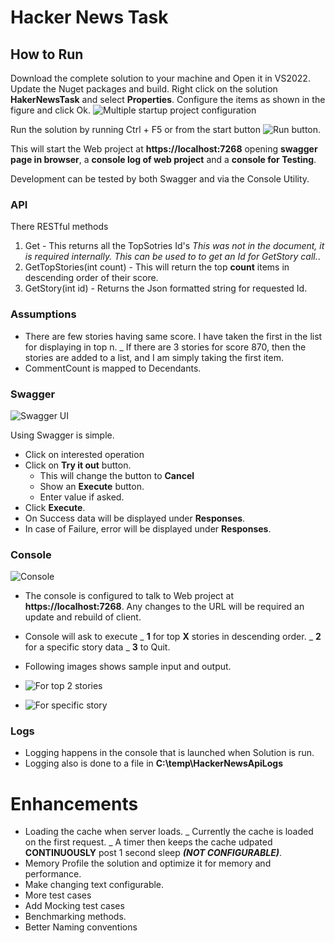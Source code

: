 # Hacker News Task

## How to Run
Download the complete solution to your machine and Open it in VS2022.
Update the Nuget packages and build.
Right click on the solution **HakerNewsTask** and select **Properties**.
Configure the items as shown in the figure and click Ok.
![Multiple startup project configuration](https://github.com/ambarishvaidya/HakerRankTask/assets/132093368/b9478cb0-48a8-4e1b-99a9-62f592e52bee)

Run the solution by running Ctrl + F5 or from the start button ![Run button](https://github.com/ambarishvaidya/HakerRankTask/assets/132093368/4c5f492c-9387-48a3-8c4e-f2de441f8324).

This will start the Web project at **https://localhost:7268** opening **swagger page in browser**, a **console log of web project** and a **console for Testing**.

Development can be tested by both Swagger and via the Console Utility.
### API
There RESTful methods 
1. Get - This returns all the TopSotries Id's *This was not in the document, it is required internally. This can be used to to get an Id for GetStory call.*.
1. GetTopStories(int count) - This will return the top **count** items in descending order of  their score.
1. GetStory(int id) - Returns the Json formatted string for requested Id.

### Assumptions
* There are few stories having same score. I have taken the first in the list for displaying in top n.
  _ If there are 3 stories for score 870, then the stories are added to a list, and I am simply taking the first item.
* CommentCount is mapped to Decendants.

### Swagger
![Swagger UI](https://github.com/ambarishvaidya/HakerRankTask/assets/132093368/4b5447f3-14d9-4a7e-8f24-7940c1687e9b)

Using Swagger is simple. 
* Click on interested operation
* Click on **Try it out** button.
  - This will change the button to **Cancel**
  - Show an **Execute** button.
  - Enter value if asked.
* Click **Execute**.
* On Success data will be displayed under **Responses**.
* In case of Failure, error will be displayed under **Responses**. 

### Console
![Console](https://github.com/ambarishvaidya/HakerRankTask/assets/132093368/657e7f09-dd4a-4710-b007-c43f33578470)

* The console is configured to talk to Web project at **https://localhost:7268**. Any changes to the URL will be required an update and rebuild of client.
* Console will ask to execute
  _ **1** for top **X** stories in descending order.
  _ **2** for a specific story data
  _ **3** to Quit.
* Following images shows sample input and output.

*  ![For top 2 stories](https://github.com/ambarishvaidya/HakerRankTask/assets/132093368/6aa69520-ff4f-4ac1-9240-118231124607)

*  ![For specific story](https://github.com/ambarishvaidya/HakerRankTask/assets/132093368/dab7e7aa-7650-4ab5-8a1f-0cf7714645bd)

### Logs
* Logging happens in the console that is launched when Solution is run.
* Logging also is done to a file in **C:\temp\HackerNewsApiLogs**

# Enhancements
* Loading the cache when server loads.
  _ Currently the cache is loaded on the first request.
  _ A timer then keeps the cache udpated **CONTINUOUSLY** post 1 second sleep ***(NOT CONFIGURABLE)***.
* Memory Profile the solution and optimize it for memory and performance.
* Make changing text configurable.
* More test cases
* Add Mocking test cases
* Benchmarking methods.
* Better Naming conventions
